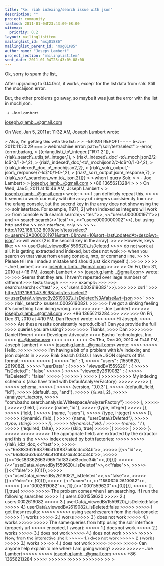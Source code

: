 ```yaml
---
title: "Re: riak indexing/search issue with json"
description: ""
project: community
lastmod: 2011-01-04T23:43:09-08:00
sitemap:
  priority: 0.2
layout: mailinglistitem
mailinglist_id: "msg01886"
mailinglist_parent_id: "msg01885"
author_name: "Joseph Lambert"
project_section: "mailinglistitem"
sent_date: 2011-01-04T23:43:09-08:00
---
```



Ok, sorry to spam the list,

After upgrading to 0.14.0rc1, it works, except for the list data from solr.
Still the mochijson error.

But, the other problems go away, so maybe it was just the error with the
list in mochijson.

- Joe Lambert

joseph.g.lamb...@gmail.com


On Wed, Jan 5, 2011 at 11:32 AM, Joseph Lambert
wrote:

&gt; Also, I'm getting this with the list:
&gt;
&gt; =ERROR REPORT==== 5-Jan-2011::11:20:29 ===
&gt; webmachine error: path="/solr/test/select"
&gt; {error,{error,badarg,
&gt; [{erlang,list\\_to\\_integer,["1971 2"]},
&gt; {riak\\_search\\_utils,to\\_integer,1},
&gt; {riak\\_indexed\\_doc,'-to\\_mochijson2/2-lc$^0/1-0-',2},
&gt; {riak\\_indexed\\_doc,'-to\\_mochijson2/2-lc$^0/1-0-',2},
&gt; {riak\\_indexed\\_doc,to\\_mochijson2,2},
&gt; {riak\\_solr\\_output,'-json\\_response/7-lc$^0/1-0-',2},
&gt; {riak\\_solr\\_output,json\\_response,7},
&gt; {riak\\_solr\\_searcher\\_wm,to\\_json,2}]}}
&gt;
&gt; when I query Solr.
&gt;
&gt; - Joe Lambert
&gt;
&gt; joseph.g.lamb...@gmail.com
&gt; +86 13656213284
&gt;
&gt;
&gt; On Wed, Jan 5, 2011 at 10:46 AM, Joseph Lambert &lt;
&gt; joseph.g.lamb...@gmail.com&gt; wrote:
&gt;
&gt;&gt; I can definitely repeat this.
&gt;&gt;
&gt;&gt; It seems to work correctly with the array of integers consistently from
&gt;&gt; the erlang console, but the second key in the array does not show using the
&gt;&gt; solr interface. For example, [1971, 2] when indexed as integers will work
&gt;&gt; from console with search:search(&lt;&lt;"test"&gt;&gt;, &lt;&lt;"users:0000001971"&gt;&gt;) and
&gt;&gt; search:search(&lt;&lt;"test"&gt;&gt;, &lt;&lt;"users:0000000002"&gt;&gt;), but using http and the
&gt;&gt; solr interface, only
&gt;&gt;
&gt;&gt;
&gt;&gt; http://192.168.1.32:8098/solr/test/select?q=users%3A0000001971&start=0&rows=10&sort=lastUpdatedAt+desc&wt=json'
&gt;&gt; will work (2 is the second key in the array).
&gt;&gt;
&gt;&gt; However, keys like:
&gt;&gt;
&gt;&gt; userData\\_viewedBy1559620\\_isDeleted
&gt;&gt;
&gt;&gt; do not work at all. It is getting extracted and indexed, but does not work
&gt;&gt; when you search on that value from erlang console, http, or command line.
&gt;&gt;
&gt;&gt; Please tell me I made a mistake and should just kick myself :).
&gt;&gt;
&gt;&gt;
&gt;&gt;
&gt;&gt; - Joe Lambert
&gt;&gt;
&gt;&gt; joseph.g.lamb...@gmail.com
&gt;&gt;
&gt;&gt;
&gt;&gt; On Fri, Dec 31, 2010 at 4:18 PM, Joseph Lambert &lt;
&gt;&gt; joseph.g.lamb...@gmail.com&gt; wrote:
&gt;&gt;
&gt;&gt;&gt; Seems that they are. I haven't repeated over large numbers of different
&gt;&gt;&gt; tests though
&gt;&gt;&gt;
&gt;&gt;&gt; example:
&gt;&gt;&gt;
&gt;&gt;&gt; search:search(&lt;&lt;"test"&gt;&gt;, &lt;&lt;"users:0002619082"&gt;&gt;).
&gt;&gt;&gt;
&gt;&gt;&gt; curl '
&gt;&gt;&gt; http://192.168.1.47:8098/solr/test/select?q=userData\\_viewedBy2619082\\_isDeleted%3Afalse&wt=json
&gt;&gt;&gt; '
&gt;&gt;&gt;
&gt;&gt;&gt; riak\\_search&gt; s(users:0002619082).
&gt;&gt;&gt;
&gt;&gt;&gt; I've got a sinking feeling it's something I am doing wrong.
&gt;&gt;&gt;
&gt;&gt;&gt;
&gt;&gt;&gt; - Joe Lambert
&gt;&gt;&gt;
&gt;&gt;&gt; joseph.g.lamb...@gmail.com
&gt;&gt;&gt; +86 13656213284
&gt;&gt;&gt;
&gt;&gt;&gt;
&gt;&gt;&gt; On Fri, Dec 31, 2010 at 4:10 PM, Dan Reverri  wrote:
&gt;&gt;&gt;
&gt;&gt;&gt;&gt; Hi Joseph,
&gt;&gt;&gt;&gt;
&gt;&gt;&gt;&gt; Are these results consistently reproducible? Can you provide the full
&gt;&gt;&gt;&gt; queries you are using?
&gt;&gt;&gt;&gt;
&gt;&gt;&gt;&gt; Thanks,
&gt;&gt;&gt;&gt; Dan
&gt;&gt;&gt;&gt;
&gt;&gt;&gt;&gt; Daniel Reverri
&gt;&gt;&gt;&gt; Developer Advocate
&gt;&gt;&gt;&gt; Basho Technologies, Inc.
&gt;&gt;&gt;&gt; d...@basho.com
&gt;&gt;&gt;&gt;
&gt;&gt;&gt;&gt;
&gt;&gt;&gt;&gt; On Thu, Dec 30, 2010 at 11:46 PM, Joseph Lambert &lt;
&gt;&gt;&gt;&gt; joseph.g.lamb...@gmail.com&gt; wrote:
&gt;&gt;&gt;&gt;
&gt;&gt;&gt;&gt;&gt; Hello,
&gt;&gt;&gt;&gt;&gt;
&gt;&gt;&gt;&gt;&gt; I'm having a bit of a problem with k/v indexing and json objects in
&gt;&gt;&gt;&gt;&gt; Riak Search 0.13.0. I have JSON objects of this format:
&gt;&gt;&gt;&gt;&gt;
&gt;&gt;&gt;&gt;&gt; {
&gt;&gt;&gt;&gt;&gt; "id" : 1,
&gt;&gt;&gt;&gt;&gt; "users" : [1559620, 2619082],
&gt;&gt;&gt;&gt;&gt; "userData" : {
&gt;&gt;&gt;&gt;&gt; "viewedBy1559620" : {
&gt;&gt;&gt;&gt;&gt; "isDeleted" : "false"
&gt;&gt;&gt;&gt;&gt; }
&gt;&gt;&gt;&gt;&gt; "viewedBy2619082" : {
&gt;&gt;&gt;&gt;&gt; "isDeleted" : "false"
&gt;&gt;&gt;&gt;&gt; }
&gt;&gt;&gt;&gt;&gt; }
&gt;&gt;&gt;&gt;&gt; }
&gt;&gt;&gt;&gt;&gt;
&gt;&gt;&gt;&gt;&gt; My indexing schema is (also have tried with DefaulAnalyzerFactory):
&gt;&gt;&gt;&gt;&gt;
&gt;&gt;&gt;&gt;&gt; {
&gt;&gt;&gt;&gt;&gt; schema,
&gt;&gt;&gt;&gt;&gt; [
&gt;&gt;&gt;&gt;&gt; {version, "0.0.3"},
&gt;&gt;&gt;&gt;&gt; {default\\_field, "id"},
&gt;&gt;&gt;&gt;&gt; {default\\_op, "and"},
&gt;&gt;&gt;&gt;&gt; {n\\_val, 2},
&gt;&gt;&gt;&gt;&gt; {analyzer\\_factory,
&gt;&gt;&gt;&gt;&gt; "com.basho.search.analysis.WhitespaceAnalyzerFactory"}
&gt;&gt;&gt;&gt;&gt; ],
&gt;&gt;&gt;&gt;&gt; [
&gt;&gt;&gt;&gt;&gt; {field, [
&gt;&gt;&gt;&gt;&gt; {name, "id"},
&gt;&gt;&gt;&gt;&gt; {type, integer}
&gt;&gt;&gt;&gt;&gt; ]},
&gt;&gt;&gt;&gt;&gt; {field, [
&gt;&gt;&gt;&gt;&gt; {name, "users"},
&gt;&gt;&gt;&gt;&gt; {type, integer}
&gt;&gt;&gt;&gt;&gt; ]},
&gt;&gt;&gt;&gt;&gt; {dynamic\\_field, [
&gt;&gt;&gt;&gt;&gt; {name, "userData\\*isDeleted"},
&gt;&gt;&gt;&gt;&gt; {type, string}
&gt;&gt;&gt;&gt;&gt; ]},
&gt;&gt;&gt;&gt;&gt; {dynamic\\_field, [
&gt;&gt;&gt;&gt;&gt; {name, "\\*"},
&gt;&gt;&gt;&gt;&gt; {required, false},
&gt;&gt;&gt;&gt;&gt; {skip, true}
&gt;&gt;&gt;&gt;&gt; ]}
&gt;&gt;&gt;&gt;&gt; ]
&gt;&gt;&gt;&gt;&gt; }.
&gt;&gt;&gt;&gt;&gt;
&gt;&gt;&gt;&gt;&gt;
&gt;&gt;&gt;&gt;&gt; The appropriate fields are extracted by the extractor and this is the
&gt;&gt;&gt;&gt;&gt; index created by both factories:
&gt;&gt;&gt;&gt;&gt;
&gt;&gt;&gt;&gt;&gt; {riak\\_idx\\_doc,&lt;&lt;"test"&gt;&gt;,
&gt;&gt;&gt;&gt;&gt; &lt;&lt;"6e3833626637965f1df837b63cdcc34b"&gt;&gt;,
&gt;&gt;&gt;&gt;&gt; [{&lt;&lt;"id"&gt;&gt;,&lt;&lt;"6e3833626637965f1df837b63cdcc34b"&gt;&gt;,
&gt;&gt;&gt;&gt;&gt; [{&lt;&lt;"6e3833626637965f1df837b63cdcc34b"&gt;&gt;,[0]}]},
&gt;&gt;&gt;&gt;&gt; {&lt;&lt;"userData\\_viewedBy1559620\\_isDeleted"&gt;&gt;,&lt;&lt;"false"&gt;&gt;,
&gt;&gt;&gt;&gt;&gt; [{&lt;&lt;"false"&gt;&gt;,[0]}]},
&gt;&gt;&gt;&gt;&gt; {&lt;&lt;"userData\\_viewedBy2619082\\_isDeleted"&gt;&gt;,&lt;&lt;"false"&gt;&gt;,
&gt;&gt;&gt;&gt;&gt; [{&lt;&lt;"false"&gt;&gt;,[0]}]},
&gt;&gt;&gt;&gt;&gt; {&lt;&lt;"users"&gt;&gt;,&lt;&lt;"1559620 2619082"&gt;&gt;,
&gt;&gt;&gt;&gt;&gt; [{&lt;&lt;"0002619082"&gt;&gt;,[1]},{&lt;&lt;"0001559620"&gt;&gt;,[0]}]}],
&gt;&gt;&gt;&gt;&gt; [],[],true}
&gt;&gt;&gt;&gt;&gt;
&gt;&gt;&gt;&gt;&gt; The problem comes when I am searching. If I run the following searches
&gt;&gt;&gt;&gt;&gt; 1.) users:0001559620
&gt;&gt;&gt;&gt;&gt; 2.) users:0002619082
&gt;&gt;&gt;&gt;&gt; 3.) userData\\_viewedBy1559620\\_isDeleted:false
&gt;&gt;&gt;&gt;&gt; 4.) userData\\_viewedBy2619082\\_isDeleted:false
&gt;&gt;&gt;&gt;&gt;
&gt;&gt;&gt;&gt;&gt; I get these results:
&gt;&gt;&gt;&gt;&gt;
&gt;&gt;&gt;&gt;&gt; using search:search from the riak console:
&gt;&gt;&gt;&gt;&gt; 1.) works
&gt;&gt;&gt;&gt;&gt; 2.) works
&gt;&gt;&gt;&gt;&gt; 3.) does not work
&gt;&gt;&gt;&gt;&gt; 4.) works
&gt;&gt;&gt;&gt;&gt;
&gt;&gt;&gt;&gt;&gt; The same queries from http using the solr interface (properly url
&gt;&gt;&gt;&gt;&gt; encoded, I swear):
&gt;&gt;&gt;&gt;&gt; 1.) does not work
&gt;&gt;&gt;&gt;&gt; 2.) works
&gt;&gt;&gt;&gt;&gt; 3.) does not work
&gt;&gt;&gt;&gt;&gt; 4.) does not work
&gt;&gt;&gt;&gt;&gt;
&gt;&gt;&gt;&gt;&gt; Now, from the interactive shell:
&gt;&gt;&gt;&gt;&gt; 1.) does not work
&gt;&gt;&gt;&gt;&gt; 2.) works
&gt;&gt;&gt;&gt;&gt; 3.) works
&gt;&gt;&gt;&gt;&gt; 4.) does not work
&gt;&gt;&gt;&gt;&gt;
&gt;&gt;&gt;&gt;&gt;
&gt;&gt;&gt;&gt;&gt; Can anyone help explain to me where I am going wrong?
&gt;&gt;&gt;&gt;&gt;
&gt;&gt;&gt;&gt;&gt; - Joe Lambert
&gt;&gt;&gt;&gt;&gt;
&gt;&gt;&gt;&gt;&gt; joseph.g.lamb...@gmail.com
&gt;&gt;&gt;&gt;&gt; +86 13656213284
&gt;&gt;&gt;&gt;&gt;
&gt;&gt;&gt;&gt;&gt;&gt;
&gt;&gt;&gt;&gt;&gt;
&gt;&gt;&gt;&gt;
&gt;&gt;&gt;
&gt;&gt;
&gt;
